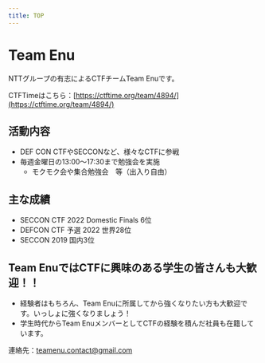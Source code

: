 ```yaml
---
title: TOP
---
```


# Team Enu

NTTグループの有志によるCTFチームTeam Enuです。

CTFTimeはこちら：[https://ctftime.org/team/4894/](https://ctftime.org/team/4894/)

## 活動内容

- DEF CON CTFやSECCONなど、様々なCTFに参戦
- 毎週金曜日の13:00〜17:30まで勉強会を実施
  - モクモク会や集合勉強会　等（出入り自由）

## 主な成績

- SECCON CTF 2022 Domestic Finals 6位
- DEFCON CTF 予選 2022 世界28位
- SECCON 2019 国内3位

## Team EnuではCTFに興味のある学生の皆さんも大歓迎！！

- 経験者はもちろん、Team Enuに所属してから強くなりたい方も大歓迎です。いっしょに強くなりましょう！
- 学生時代からTeam EnuメンバーとしてCTFの経験を積んだ社員も在籍しています。

連絡先：teamenu.contact@gmail.com



